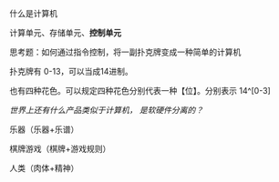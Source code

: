 什么是计算机

计算单元、存储单元、**控制单元**

思考题：如何通过指令控制，将一副扑克牌变成一种简单的计算机

扑克牌有 0-13，可以当成14进制。

也有四种花色。可以规定四种花色分别代表一种【位】。分别表示 14^[0-3] 

*世界上还有什么产品类似于计算机， 是软硬件分离的？*

乐器（乐器+乐谱）

棋牌游戏（棋牌+游戏规则）

人类（肉体+精神）